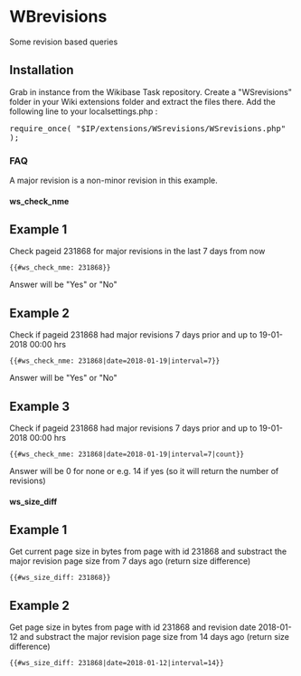 # WBrevisions

Some revision based queries

## Installation
Grab in instance from the Wikibase Task repository. Create a "WSrevisions" folder in your Wiki extensions folder and extract the files there.
Add the following line to your localsettings.php : <pre>require_once( "$IP/extensions/WSrevisions/WSrevisions.php" );</pre>

### FAQ
A major revision is a non-minor revision in this example.

#### ws_check_nme

## Example 1
Check pageid 231868 for major revisions in the last 7 days from now
```
{{#ws_check_nme: 231868}}
```
Answer will be "Yes" or "No"

## Example 2
Check if pageid 231868 had major revisions 7 days prior and up to 19-01-2018 00:00 hrs
```
{{#ws_check_nme: 231868|date=2018-01-19|interval=7}}
```
Answer will be "Yes" or "No"

## Example 3
Check if pageid 231868 had major revisions 7 days prior and up to 19-01-2018 00:00 hrs
```
{{#ws_check_nme: 231868|date=2018-01-19|interval=7|count}}
```
Answer will be 0 for none or e.g. 14 if yes (so it will return the number of revisions)

#### ws_size_diff

## Example 1
Get current page size in bytes from page with id 231868 and substract the major revision page size from 7 days ago (return size difference)
```
{{#ws_size_diff: 231868}}
```

## Example 2
Get page size in bytes from page with id 231868 and revision date 2018-01-12 and substract the major revision page size from 14 days ago (return size difference)
```
{{#ws_size_diff: 231868|date=2018-01-12|interval=14}}
```
